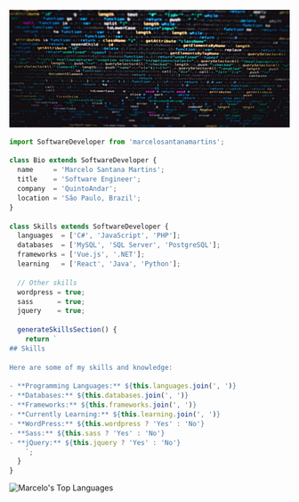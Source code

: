 <p align="center">
  <img src="https://github.com/marcelosantanamartins/marcelosantanamartins/blob/main/header-image.jpg" />
</p>

```js
import SoftwareDeveloper from 'marcelosantanamartins';

class Bio extends SoftwareDeveloper {
  name     = 'Marcelo Santana Martins';
  title    = 'Software Engineer';
  company  = 'QuintoAndar';
  location = 'São Paulo, Brazil';
}

class Skills extends SoftwareDeveloper {
  languages  = ['C#', 'JavaScript', 'PHP'];
  databases  = ['MySQL', 'SQL Server', 'PostgreSQL'];
  frameworks = ['Vue.js', '.NET'];  
  learning   = ['React', 'Java', 'Python'];
  
  // Other skills
  wordpress = true;
  sass      = true;
  jquery    = true;
  
  generateSkillsSection() {
    return `
## Skills

Here are some of my skills and knowledge:

- **Programming Languages:** ${this.languages.join(', ')}
- **Databases:** ${this.databases.join(', ')}
- **Frameworks:** ${this.frameworks.join(', ')}
- **Currently Learning:** ${this.learning.join(', ')}
- **WordPress:** ${this.wordpress ? 'Yes' : 'No'}
- **Sass:** ${this.sass ? 'Yes' : 'No'}
- **jQuery:** ${this.jquery ? 'Yes' : 'No'}
    `;
  }
}
```
<img alt="Marcelo's Top Languages" src="https://github-readme-stats.vercel.app/api/top-langs/?username=marcelosantanamartins&langs_count=8&layout=compact&theme=react&hide_border=true&bg_color=1F222E&title_color=F85D7F&icon_color=F8D866" height="128px"/>
